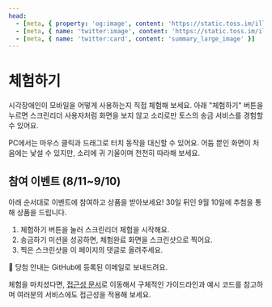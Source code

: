 ```yaml
---
head:
  - [meta, { property: 'og:image', content: 'https://static.toss.im/illusts/a11y-use-meta.jpg' }]
  - [meta, { name: 'twitter:image', content: 'https://static.toss.im/illusts/a11y-use-meta.jpg' }]
  - [meta, { name: 'twitter:card', content: 'summary_large_image' }]
---
```

<script setup>
import ScreenReaderExperience from './components/ScreenReaderExperience.vue';
</script>

# 체험하기

시각장애인이 모바일을 어떻게 사용하는지 직접 체험해 보세요. 아래 "체험하기" 버튼을 누르면 스크린리더 사용자처럼 화면을 보지 않고 소리로만 토스의 송금 서비스를 경험할 수 있어요.

PC에서는 마우스 클릭과 드래그로 터치 동작을 대신할 수 있어요. 어둠 뿐인 화면이 처음에는 낯설 수 있지만, 소리에 귀 기울이며 천천히 따라해 보세요.

<ScreenReaderExperience
  url="https://service.toss.im/accessibility/screen-reader-experience"
  title="스크린 리더 체험하기 바로가기"
/>

## 참여 이벤트 (8/11~9/10)

아래 순서대로 이벤트에 참여하고 상품을 받아보세요! 30일 뒤인 9월 10일에 추첨을 통해 상품을 드립니다.

1. 체험하기 버튼을 눌러 스크린리더 체험을 시작해요.
2. 송금하기 미션을 성공하면, 체험완료 화면을 스크린샷으로 찍어요.
3. 찍은 스크린샷을 이 페이지의 댓글로 올려주세요.

🎁 당첨 안내는 GitHub에 등록된 이메일로 보내드려요.

체험을 마치셨다면, [접근성 문서](./overview)로 이동해서 구체적인 가이드라인과 예시 코드를 참고하며 여러분의 서비스에도 접근성을 적용해 보세요.
